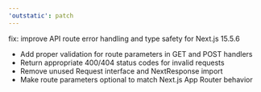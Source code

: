 ```yaml
---
'outstatic': patch
---
```


fix: improve API route error handling and type safety for Next.js 15.5.6

- Add proper validation for route parameters in GET and POST handlers
- Return appropriate 400/404 status codes for invalid requests
- Remove unused Request interface and NextResponse import
- Make route parameters optional to match Next.js App Router behavior